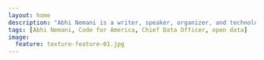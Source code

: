 ```yaml
---
layout: home
description: "Abhi Nemani is a writer, speaker, organizer, and technologist. He most recently served as the first Chief Data Officer for the City of Los Angeles, where he led the city's efforts to build an open and data-driven LA."
tags: [Abhi Nemani, Code for America, Chief Data Officer, open data]
image:
  feature: texture-feature-01.jpg
---
```

